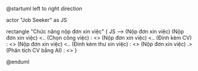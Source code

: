 @startuml
left to right direction

actor "Job Seeker" as JS

rectangle "Chức năng nộp đơn xin việc" {
  JS --> (Nộp đơn xin việc)
  (Nộp đơn xin việc) <.. (Chọn công việc) : <<include>>
  (Nộp đơn xin việc) <.. (Đính kèm CV) : <<include>>
  (Nộp đơn xin việc) <.. (Đính kèm thư xin việc) : <<include>>
  (Nộp đơn xin việc) .> (Phân tích CV bằng AI) : <<extends>>
}

@enduml